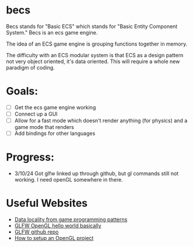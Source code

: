 # becs

Becs stands for "Basic ECS" which stands for "Basic Entity Component System." Becs is an ecs game engine.

The idea of an ECS game engine is grouping functions together in memory.

The difficulty with an ECS modular system is that ECS as a design pattern not very object oriented, it's data oriented. This will require a whole new paradigm of coding. 

# Goals:
- [ ] Get the ecs game engine working
- [ ] Connect up a GUI
- [ ] Allow for a fast mode which doesn't render anything (for physics) and a game mode that renders
- [ ] Add bindings for other languages

# Progress:
- 3/10/24 Got glfw linked up through github, but gl commands still not working. I need openGL somewhere in there. 

# Useful Websites
- [Data locality from game programming patterns](https://gameprogrammingpatterns.com/data-locality.html)
- [GLFW OpenGL hello world basically](https://www.glfw.org/documentation.html)
- [GLFW github repo](https://github.com/glfw/glfw)
- [How to setup an OpenGL project](https://www3.ntu.edu.sg/home/ehchua/programming/opengl/HowTo_OpenGL_C.html)
